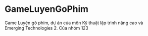 # GameLuyenGoPhim
 Game Luyện gõ phím, dự án của môn Kỹ thuật lập trình nâng cao và Emerging Technologies 2. Của nhóm 123
# 